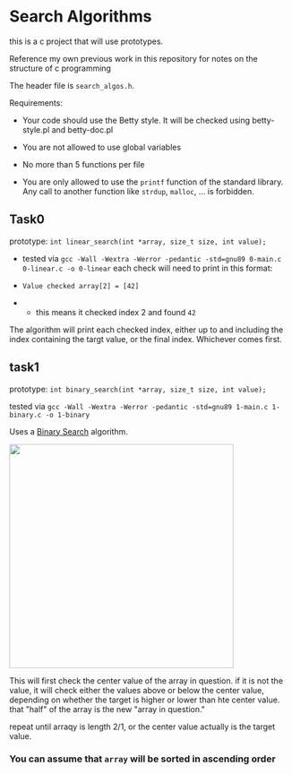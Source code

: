 # Search Algorithms

this is a c project that will use prototypes.

Reference my own previous work in this repository for notes on the structure of c programming

The header file is `search_algos.h`.

Requirements:

* Your code should use the Betty style. It will be checked using betty-style.pl and betty-doc.pl

* You are not allowed to use global variables

* No more than 5 functions per file

* You are only allowed to use the `printf` function of the standard library. Any call to another function like `strdup`, `malloc`, … is forbidden.


## Task0

prototype: `int linear_search(int *array, size_t size, int value);`

* tested via `gcc -Wall -Wextra -Werror -pedantic -std=gnu89 0-main.c 0-linear.c -o 0-linear`
each check will need to print in this format:

* `Value checked array[2] = [42]`

* * this means it checked index 2 and found `42`

The algorithm will print each checked index, either up to and including the index containing the targt value, or the final index. Whichever comes first.

## task1

prototype: `int binary_search(int *array, size_t size, int value);`

tested via `gcc -Wall -Wextra -Werror -pedantic -std=gnu89 1-main.c 1-binary.c -o 1-binary`


Uses a [Binary Search](https://en.wikipedia.org/wiki/Binary_search_algorithm) algorithm.

<img src="[simple-shell spreadsheet.PNG](https://upload.wikimedia.org/wikipedia/commons/thumb/c/c1/Binary-search-work.gif/330px-Binary-search-work.gif)" width="400\"/>

This will first check the center value of the array in question. if it is not the value, it will check either the values above or below the center value, depending on whether the target is higher or lower than hte center value. that "half" of the array is the new "array in question."

repeat until arraqy is length 2/1, or the center value actually is the target value.

### You can assume that `array` will be sorted in ascending order
